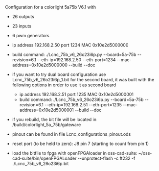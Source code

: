 Configuration for a colorlight 5a75b V6.1 with
- 26 outputs
- 23 inputs
- 6 pwm generators

- ip address 192.168.2.50 port 1234 MAC 0x10e2d5000000
- build command: ./Lcnc_75b_v6_26o23i6p.py --board=5a-75b --revision=6.1 --eth-ip=192.168.2.50 --eth-port=1234 --mac-address=0x10e2d5000000 --build --doc
- if you want to try dual board configuration use Lcnc_75b_v6_26o23i6p_1.bit for the second board, it was built with the following options in order to use it as second board
    - ip address 192.168.2.51 port 1235 MAC 0x10e2d5000001
    - build command: ./Lcnc_75b_v6_26o23i6p.py --board=5a-75b --revision=6.1 --eth-ip=192.168.2.51 --eth-port=1235 --mac-address=0x10e2d5000001 --build --doc
- if you rebuild, the bit file will be located in /build/colorlight_5a_75b/gateware
- pinout can be found in file Lcnc_configurations_pinout.ods
- reset port (to be held to zero): J8 pin 7 (starting to count from pin 1)
- load the bitfile to fpga with openFPGAloader in oss-cad-suite: ~/oss-cad-suite/bin/openFPGALoader --unprotect-flash -c ft232 -f ./Lcnc_75b_v6_26o23i6p.bit
